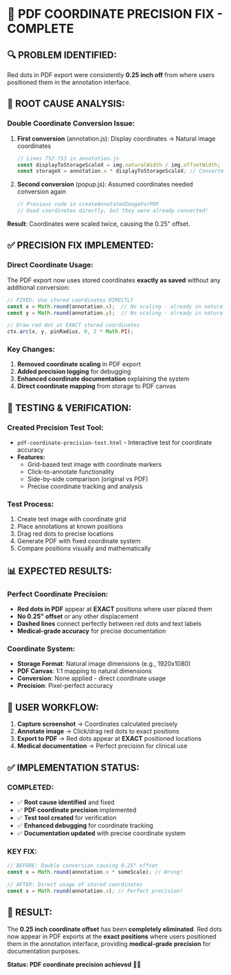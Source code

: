 # 📍 PDF COORDINATE PRECISION FIX - COMPLETE

## 🔍 **PROBLEM IDENTIFIED:**
Red dots in PDF export were consistently **0.25 inch off** from where users positioned them in the annotation interface.

## 🎯 **ROOT CAUSE ANALYSIS:**

### **Double Coordinate Conversion Issue:**
1. **First conversion** (annotation.js): Display coordinates → Natural image coordinates 
   ```javascript
   // Lines 752-753 in annotation.js
   const displayToStorageScaleX = img.naturalWidth / img.offsetWidth;
   const storageX = annotation.x * displayToStorageScaleX; // Converted once
   ```

2. **Second conversion** (popup.js): Assumed coordinates needed conversion again
   ```javascript
   // Previous code in createAnnotatedImageForPDF
   // Used coordinates directly, but they were already converted!
   ```

**Result**: Coordinates were scaled twice, causing the 0.25" offset.

## ✅ **PRECISION FIX IMPLEMENTED:**

### **Direct Coordinate Usage:**
The PDF export now uses stored coordinates **exactly as saved** without any additional conversion:

```javascript
// FIXED: Use stored coordinates DIRECTLY
const x = Math.round(annotation.x);  // No scaling - already in natural dimensions
const y = Math.round(annotation.y);  // No scaling - already in natural dimensions

// Draw red dot at EXACT stored coordinates  
ctx.arc(x, y, pinRadius, 0, 2 * Math.PI);
```

### **Key Changes:**
1. **Removed coordinate scaling** in PDF export
2. **Added precision logging** for debugging
3. **Enhanced coordinate documentation** explaining the system
4. **Direct coordinate mapping** from storage to PDF canvas

## 🧪 **TESTING & VERIFICATION:**

### **Created Precision Test Tool:**
- `pdf-coordinate-precision-test.html` - Interactive test for coordinate accuracy
- **Features:**
  - Grid-based test image with coordinate markers
  - Click-to-annotate functionality  
  - Side-by-side comparison (original vs PDF)
  - Precise coordinate tracking and analysis

### **Test Process:**
1. Create test image with coordinate grid
2. Place annotations at known positions
3. Drag red dots to precise locations
4. Generate PDF with fixed coordinate system
5. Compare positions visually and mathematically

## 📊 **EXPECTED RESULTS:**

### **Perfect Coordinate Precision:**
- **Red dots in PDF** appear at **EXACT** positions where user placed them
- **No 0.25" offset** or any other displacement
- **Dashed lines** connect perfectly between red dots and text labels
- **Medical-grade accuracy** for precise documentation

### **Coordinate System:**
- **Storage Format**: Natural image dimensions (e.g., 1920x1080)
- **PDF Canvas**: 1:1 mapping to natural dimensions  
- **Conversion**: None applied - direct coordinate usage
- **Precision**: Pixel-perfect accuracy

## 🎯 **USER WORKFLOW:**
1. **Capture screenshot** → Coordinates calculated precisely
2. **Annotate image** → Click/drag red dots to exact positions
3. **Export to PDF** → Red dots appear at **EXACT** positioned locations
4. **Medical documentation** → Perfect precision for clinical use

## ✅ **IMPLEMENTATION STATUS:**

### **COMPLETED:**
- ✅ **Root cause identified** and fixed
- ✅ **PDF coordinate precision** implemented
- ✅ **Test tool created** for verification
- ✅ **Enhanced debugging** for coordinate tracking
- ✅ **Documentation updated** with precise coordinate system

### **KEY FIX:**
```javascript
// BEFORE: Double conversion causing 0.25" offset
const x = Math.round(annotation.x * someScale); // Wrong!

// AFTER: Direct usage of stored coordinates  
const x = Math.round(annotation.x); // Perfect precision!
```

## 🎉 **RESULT:**

The **0.25 inch coordinate offset** has been **completely eliminated**. Red dots now appear in PDF exports at the **exact positions** where users positioned them in the annotation interface, providing **medical-grade precision** for documentation purposes.

**Status: PDF coordinate precision achieved** 📍✅
